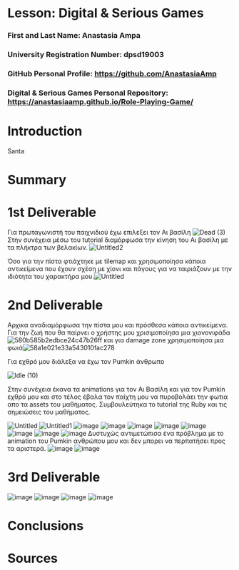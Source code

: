 # Lesson: Digital & Serious Games

### First and Last Name: Anastasia Ampa
### University Registration Number: dpsd19003
### GitHub Personal Profile: https://github.com/AnastasiaAmp
### Digital & Serious Games Personal Repository: https://anastasiaamp.github.io/Role-Playing-Game/

# Introduction
Santa
# Summary


# 1st Deliverable
Για πρωταγωνιστή του παιχνιδιού έχω επιλεξει τον Αι βασίλη ![Dead (3)](https://user-images.githubusercontent.com/100956226/201089972-2fa3c2b6-e3cd-4cb2-955f-1b6efbc8b50c.png)
Στην συνέχεια μέσω του tutorial διαμόρφωσα την κίνηση του Αι βασίλη με τα πλήκτρα των βελακίων. ![Untitled2](https://user-images.githubusercontent.com/100956226/201095073-09e452ac-082d-4643-b5fc-9b166df5e813.jpg)

Όσο για την πίστα φτιάχτηκε με tilemap και χρησιμοποίησα κάποια αντικείμενα που έχουν σχέση με χίονι και πάγους για να ταιριάζουν με την ιδιότητα του χαρακτήρα μου.![Untitled](https://user-images.githubusercontent.com/100956226/201095118-b910470a-8eb7-43d1-b4bb-599aa1485f5e.jpg)



# 2nd Deliverable
Αρχικα αναδιαμόρφωσα την πίστα μου και πρόσθεσα κάποια αντικείμενα.
Για την ζωή που θα παίρνει ο χρήστης μου χρισιμοποίησα μια χιονονιφάδα 
![580b585b2edbce24c47b26ff](https://user-images.githubusercontent.com/100956226/207133501-7e72ba11-7383-4692-960e-c9621a37031d.png)
και για damage zone χρησιμοποίησα μια φωιά![58a1e021e33a543010fac278](https://user-images.githubusercontent.com/100956226/207133621-00435eea-7642-4709-ae88-a909b86f2b9c.png)

Για εχθρό μου διάλεξα να έχω τον Pumkin άνθρωπο 

![Idle (10)](https://user-images.githubusercontent.com/100956226/207134703-4d0349e8-0e47-43ba-86f8-9928a9428fba.png)

Στην συνέχεια έκανα τα animations για τον Αι Βασίλη και για τον Pumkin εχθρό μου και στο τέλος έβαλα τον παίχτη μου να πυροβολάει την φωτια απο τα assets του μαθήματος. Συμβουλεύτηκα το tutorial της Ruby και τις σημειώσεις του μαθήματος.


![Untitled](https://user-images.githubusercontent.com/100956226/207661197-3e2f2810-3ada-4c41-a64e-2b16b511712d.jpg)
![Untitled1](https://user-images.githubusercontent.com/100956226/207661203-293312fa-b1ea-44cf-8b13-cf4d50a637c6.jpg)
![image](https://user-images.githubusercontent.com/100956226/207661293-605e1bf8-1b07-4e16-9a20-f246afdcee5c.png)
![image](https://user-images.githubusercontent.com/100956226/207661338-ca483ab4-6e50-4816-8044-1d0871a629cb.png)
![image](https://user-images.githubusercontent.com/100956226/207661468-ce102085-c48b-405e-b981-77ce85e585c0.png)
![image](https://user-images.githubusercontent.com/100956226/207661517-90478b4d-1be8-4aaa-aaca-eeb9975837be.png)
![image](https://user-images.githubusercontent.com/100956226/207661545-fa107a78-349b-459d-98dd-d3e92e4f8aa6.png)
![image](https://user-images.githubusercontent.com/100956226/207661609-5974205a-557e-4518-a57a-5611a8b654ed.png)
![image](https://user-images.githubusercontent.com/100956226/207661646-dd2ccb52-dfd3-4644-9781-c6a7a4638f26.png)
![image](https://user-images.githubusercontent.com/100956226/207661701-46f0f2d3-b20a-4a92-92f7-159facaa0785.png)
Δυστυχώς αντιμετώπισα ένα πρόβλημα με το animation του Pumkin ανθρώπου μου και δεν μπορει να περπατήσει προς τα αριστερά.
![image](https://user-images.githubusercontent.com/100956226/207662142-8fb20708-f282-4618-9e6f-99a6f1653255.png)
![image](https://user-images.githubusercontent.com/100956226/207662254-0874baec-26ef-4fd1-ac6b-04cdcc9f3304.png)


# 3rd Deliverable 
![image](https://user-images.githubusercontent.com/100956226/212124502-f133570a-df98-4aec-8c47-403f99b29ae9.png)
![image](https://user-images.githubusercontent.com/100956226/212124613-0314afb5-b197-4a85-b015-160be52d98d6.png)
![image](https://user-images.githubusercontent.com/100956226/212124655-5d8cd3d8-1fe8-4620-90fd-c049689b0951.png)
![image](https://user-images.githubusercontent.com/100956226/212124708-50883f7b-5ba8-4d51-bea6-d4eb373de781.png)



# Conclusions


# Sources
